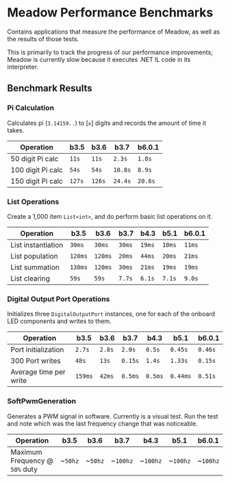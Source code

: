 # Meadow Performance Benchmarks

Contains applications that measure the performance of Meadow, as well as the results of those tests.

This is primarily to track the progress of our performance improvements; Meadow is currently slow because it executes .NET IL code in its interpreter. 

## Benchmark Results

### Pi Calculation

Calculates pi (`3.14159..`) to [`x`] digits and records the amount of time it takes.

| Operation          | **b3.5**   | **b3.6**   | **b3.7**   | **b6.0.1** |
|--------------------|------------|------------|------------|------------|
| 50 digit Pi calc   | `11s`      | `11s`      | `2.3s`     | `1.8s`     |
| 100 digit Pi calc  | `54s`      | `54s`      | `10.8s`    | `8.9s`     |
| 150 digit Pi calc  | `127s`     | `126s`     | `24.4s`    | `20.6s`    |

 
### List Operations

Create a 1,000 item `List<int>`, and do perform basic list operations on it.

| Operation          | **b3.5**   | **b3.6**   | **b3.7**   | **b4.3**   | **b5.1**   | **b6.0.1** |
|--------------------|------------|------------|------------|------------|------------|------------|
| List instantiation | `30ms`     | `30ms`     | `30ms`     | `19ms`     | `10ms`     | `11ms`     |
| List population    | `120ms`    | `120ms`    | `20ms`     | `44ms`     | `20ms`     | `21ms`     |
| List summation     | `130ms`    | `120ms`    | `30ms`     | `21ms`     | `19ms`     | `19ms`     |
| List clearing      | `59s`      | `59s`      | `7.7s`     | `6.1s`     | `7.1s`     | `9.0s`     |

### Digital Output Port Operations

Initializes three `DigitalOutputPort` instances, one for each of the onboard LED components and 
writes to them.

| Operation              | **b3.5**  | **b3.6**  | **b3.7**  | **b4.3**  | **b5.1**  | **b6.0.1** |
|------------------------|-----------|-----------|-----------|-----------|-----------|------------|
| Port initialization    | `2.7s`    | `2.8s`    | `2.0s`    | `0.5s`    | `0.45s`   | `0.46s`    |
| 300 Port writes        | `48s`     | `13s`     | `0.15s`   | `1.4s`    | `1.33s`   | `0.15s`    |
| Average time per write | `159ms`   | `42ms`    | `0.5ms`   | `0.5ms`   | `0.44ms`  | `0.51s`    |

### SoftPwmGeneration

Generates a PWM signal in software. Currently is a visual test. Run the test and note which was 
the last frequency change that was noticeable.

| Operation                        | **b3.5** | **b3.6** | **b3.7** | **b4.3** | **b5.1** | **b6.0.1** |
|----------------------------------|----------|----------|----------|----------|----------|------------|
| Maximum Frequency @ `50%` duty   | ~`50hz`  | ~`50hz`  | ~`100hz` | ~`100hz` | ~`100hz` | ~`100hz`   |
